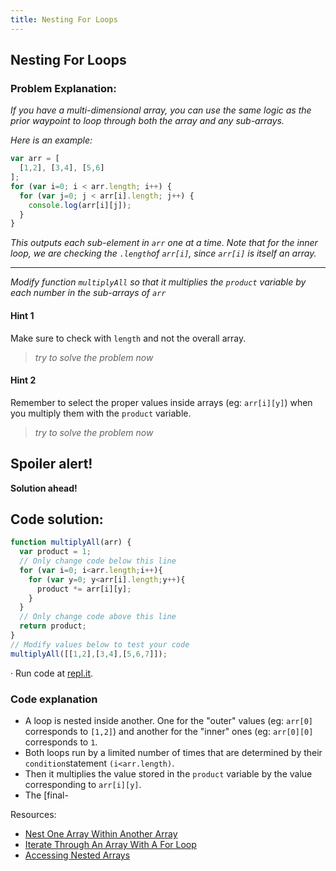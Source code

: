 ```yaml
---
title: Nesting For Loops
---
```

## Nesting For Loops

### Problem Explanation:

_If you have a multi-dimensional array, you can use the same logic as the prior waypoint to loop through both the array and any sub-arrays._

_Here is an example:_

```javascript
var arr = [
  [1,2], [3,4], [5,6]
];
for (var i=0; i < arr.length; i++) {
  for (var j=0; j < arr[i].length; j++) {
    console.log(arr[i][j]);
  }
}
```

_This outputs each sub-element in  `arr` one at a time. Note that for the inner loop, we are checking the  `.length`of  `arr[i]`, since  `arr[i]` is itself an array._

----------

_Modify function  `multiplyAll` so that it multiplies the  `product` variable by each number in the sub-arrays of  `arr`_

#### Hint 1
Make sure to check with `length` and not the overall array.
> _try to solve the problem now_
> 
#### Hint 2
Remember to select the proper values inside arrays (eg: `arr[i][y]`) when you multiply them with the `product` variable.
> _try to solve the problem now_
> 


## Spoiler alert!

**Solution ahead!**

## Code solution:
```javascript
function multiplyAll(arr) {
  var product = 1;
  // Only change code below this line
  for (var i=0; i<arr.length;i++){
    for (var y=0; y<arr[i].length;y++){
      product *= arr[i][y];
    }
  }
  // Only change code above this line
  return product;
}
// Modify values below to test your code
multiplyAll([[1,2],[3,4],[5,6,7]]);
```
·  Run code at [repl.it](https://repl.it/@AdrianSkar/Basic-JS-Nesting-for-loops).

### Code explanation
- A loop is nested inside another. One for the "outer" values (eg: `arr[0]` corresponds to `[1,2]`) and another for the "inner" ones (eg: `arr[0][0]` corresponds to `1`.
 - Both loops run by a limited number of times that are determined by their `condition`statement `(i<arr.length)`.
 - Then it multiplies the value stored in the `product` variable by the value corresponding to `arr[i][y]`.
 - The [final-


Resources:

<ul>
  <li><a href="https://guide.freecodecamp.org/certifications/javascript-algorithms-and-data-structures/basic-javascript/nest-one-array-within-another-array">Nest One Array Within Another Array</a></li>
  <li><a href="https://learn.freecodecamp.org/javascript-algorithms-and-data-structures/basic-javascript/iterate-through-an-array-with-a-for-loop">Iterate Through An Array With A For Loop</a></li>
  <li><a href="https://learn.freecodecamp.org/javascript-algorithms-and-data-structures/basic-javascript/accessing-nested-arrays">Accessing Nested Arrays</a></li>
</ul>
<!--stackedit_data:
eyJoaXN0b3J5IjpbMTY5NzM5MzkwNywtNTkzODcyMDUyLC02Mz
k1MzU5MjAsNTc4MjUwMDAwLC0zNjE1MTMyMTgsLTE2Mjk1NjEw
NTksLTE2MzU3MDc1MzEsLTUxNzIyMzYzNSw2ODU2NzUxNDksLT
gyNTMwNTQ4LC0xOTM0ODkzMjUsMjA1Mjk5NTg2MCwxNTYxMDAx
NzU3LDE4Mzc1NTIyOTMsLTExNTAxMzMyNjcsMTUxMzg0NjIwNC
wtMjE0Njc2NDQ0NywtMjQwNjA3MDU1LDIxMzU2MDE2MjQsODE1
MjM2OTU4XX0=
-->